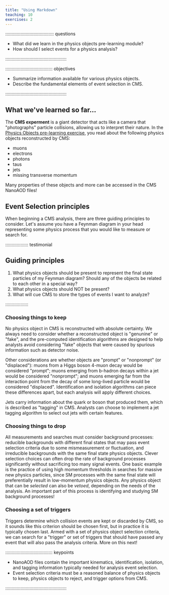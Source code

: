 ```yaml
---
title: "Using Markdown"
teaching: 10
exercises: 2
---
```


:::::::::::::::::::::::::::::::::::::: questions 

- What did we learn in the physics objects pre-learning module?
- How should I select events for a physics analysis?

::::::::::::::::::::::::::::::::::::::::::::::::

::::::::::::::::::::::::::::::::::::: objectives

- Summarize information available for various physics objects.
- Describe the fundamental elements of event selection in CMS.

::::::::::::::::::::::::::::::::::::::::::::::::

## What we've learned so far...

The **CMS experment** is a giant detector that acts like a camera that "photographs" particle collisions, allowing us to interpret their nature. In the [Physics Objects pre-learning exercise](https://cms-opendata-workshop.github.io/workshop2024-lesson-physics-objects/), you read about the following physics objects reconstructed by CMS:

* muons
* electrons
* photons
* taus
* jets
* missing transverse momentum

Many properties of these objects and more can be accessed in the CMS NanoAOD files!

## Event Selection principles

When beginning a CMS analysis, there are three guiding principles to consider. Let's assume you have a Feynman diagram in your head representing some physics process that you would like to measure or search for.

:::::::::::::::::: testimonial

## Guiding principles

1. What physics objects should be present to represent the final state particles of my Feynman diagram? Should any of the objects be related to each other in a special way?
2. What physics objects should NOT be present?
3. What will cue CMS to store the types of events I want to analyze?

::::::::::::::::::

### Choosing things to keep

No physics object in CMS is reconstructed with absolute certainty. We always need to consider whether a reconstructed object is "genunine" or "fake", and the pre-computed identification algorithms are designed to help analysts avoid considering "fake" objects that were caused by spurious information such as detector noise. 

Other considerations are whether objects are "prompt" or "nonprompt" (or "displaced"): muons from a Higgs boson 4-muon decay would be considered "prompt"; muons emerging from b-hadron decays within a jet would be considered "nonprompt"; and muons emerging far from the interaction point from the decay of some long-lived particle would be considered "displaced". Identification and isolation algorithms can piece these differences apart, but each analysis will apply different choices. 

Jets carry information about the quark or boson that produced them, which is described as "tagging" in CMS. Analysts can choose to implement a jet tagging algorithm to select out jets with certain features. 

### Choosing things to drop

All measurements and searches must consider background processes: reducible backgrounds with different final states that may pass event selection criteria due to some mismeasurement or fluctuation, and irreducible backgrounds with the same final state physics objects. Clever selection choices can often drop the rate of background processes significantly without sacrificing too many signal events. One basic example is the practice of using high momentum thresholds in searches for massive new physics particles, since SM processes with the same final state will preferentially result in low-momentum physics objects. Any physics object that can be *selected* can also be *vetoed*, depending on the needs of the analysis. An important part of this process is identifying and studying SM background processes!

### Choosing a set of triggers

Triggers determine which collision events are kept or discarded by CMS, so it sounds like this criterion should be chosen first, but in practice it is typically chosen last. Armed with a set of physics object selection criteria, we can search for a "trigger" or set of triggers that should have passed any event that will also pass the analysis criteria. More on this next!

::::::::::::::::::::::::::::::::::::: keypoints 

- NanoAOD files contain the important kinematics, identification, isolation, and tagging information typically needed for analysis event selection.
- Event selection criteria must be a reasoned balance of physics objects to keep, physics objects to reject, and trigger options from CMS.

::::::::::::::::::::::::::::::::::::::::::::::::
